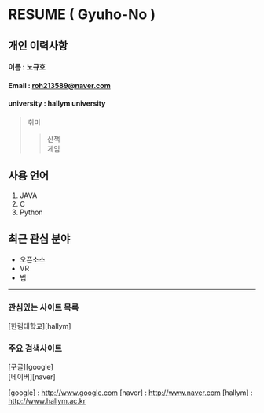 # RESUME ( Gyuho-No )

## 개인 이력사항

#### 이름 : 노규호
#### Email : roh213589@naver.com 
#### university : hallym university 

> 취미  
>> 산책  
>> 게임  

## 사용 언어
1. JAVA
2. C
3. Python

## 최근 관심 분야
* 오픈소스
* VR
* 법
*****************

### 관심있는 사이트 목록
[한림대학교][hallym]

### 주요 검색사이트
[구글][google]  
[네이버][naver]


[google] : http://www.google.com
[naver] : http://www.naver.com
[hallym] : http://www.hallym.ac.kr
